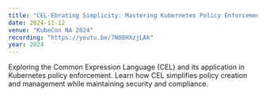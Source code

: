 ```yaml
---
title: "CEL-Ebrating Simplicity: Mastering Kubernetes Policy Enforcement"
date: 2024-11-12
venue: "KubeCon NA 2024"
recording: "https://youtu.be/7NO8HXzjLAk"
year: 2024
---
```


Exploring the Common Expression Language (CEL) and its application in Kubernetes policy enforcement. Learn how CEL simplifies policy creation and management while maintaining security and compliance.
